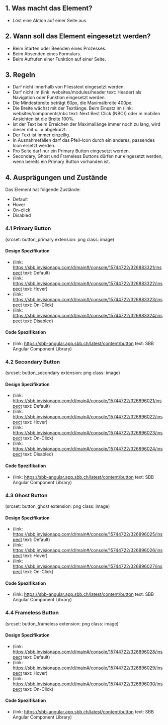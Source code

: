 ## 1. Was macht das Element?
* Löst eine Aktion auf einer Seite aus.

## 2. Wann soll das Element eingesetzt werden? 
* Beim Starten oder Beenden eines Prozesses.
* Beim Absenden eines Formulars.
* Beim Aufrufen einer Funktion auf einer Seite.

## 3. Regeln
* Darf nicht innerhalb von Fliesstext eingesetzt werden.
* Darf nicht im (link: websites/modules/header text: Header) als Navigation oder Funktion eingesetzt werden.
* Die Mindestbreite beträgt 60px, die Maximalbreite 400px.
* Die Breite wächst mit der Textlänge. Beim Einsatz im (link: websites/components/nbc text: Next Best Click (NBC)) oder in mobilen Ansichten ist die Breite 100%.
* Ist der Text beim Erreichen der Maximallänge immer noch zu lang, wird dieser mit «\...» abgekürzt.
* Der Text ist immer einzeilig.
* In Ausnahmefällen darf das Pfeil-Icon durch ein anderes, passendes Icon ersetzt werden.
* Pro Seite darf nur ein Primary Button eingesetzt werden.
* Secondary, Ghost und Frameless Buttons dürfen nur eingesetzt werden, wenn bereits ein Primary Button vorhanden ist.

## 4. Ausprägungen und Zustände
Das Element hat folgende Zustände:
* Default
* Hover
* On-click
* Disabled

### 4.1 Primary Button
(srcset: button_primary extension: png class: image)

#### Design Spezifikation
*   (link: https://sbb.invisionapp.com/d/main#/console/15744722/326883321/inspect text: Default)
*   (link: https://sbb.invisionapp.com/d/main#/console/15744722/326883322/inspect text: Hover)
*   (link: https://sbb.invisionapp.com/d/main#/console/15744722/326883323/inspect text: On-Click)
*   (link: https://sbb.invisionapp.com/d/main#/console/15744722/326883324/inspect text: Disabled)

#### Code Spezifikation
* (link: https://sbb-angular.app.sbb.ch/latest/content/button text: SBB Angular Component Library)

### 4.2 Secondary Button
(srcset: button_secondary extension: png class: image)

#### Design Spezifikation
*   (link: https://sbb.invisionapp.com/d/main#/console/15744722/326896021/inspect text: Default)
*   (link: https://sbb.invisionapp.com/d/main#/console/15744722/326896022/inspect text: Hover)
*   (link: https://sbb.invisionapp.com/d/main#/console/15744722/326896023/inspect text: On-Click)
*   (link: https://sbb.invisionapp.com/d/main#/console/15744722/326896024/inspect text: Disabled)

#### Code Spezifikation
* (link: https://sbb-angular.app.sbb.ch/latest/content/button text: SBB Angular Component Library)

### 4.3 Ghost Button
(srcset: button_ghost extension: png class: image)

#### Design Spezifikation
*   (link: https://sbb.invisionapp.com/d/main#/console/15744722/326896025/inspect text: Default)
*   (link: https://sbb.invisionapp.com/d/main#/console/15744722/326896026/inspect text: Hover)
*   (link: https://sbb.invisionapp.com/d/main#/console/15744722/326896027/inspect text: On-Click)

#### Code Spezifikation
* (link: https://sbb-angular.app.sbb.ch/latest/content/button text: SBB Angular Component Library)

### 4.4 Frameless Button
(srcset: button_frameless extension: png class: image)

#### Design Spezifikation
*   (link: https://sbb.invisionapp.com/d/main#/console/15744722/326896028/inspect text: Default)
*   (link: https://sbb.invisionapp.com/d/main#/console/15744722/326896029/inspect text: Hover)
*   (link: https://sbb.invisionapp.com/d/main#/console/15744722/326896030/inspect text: On-Click)

#### Code Spezifikation
* (link: https://sbb-angular.app.sbb.ch/latest/content/button text: SBB Angular Component Library)